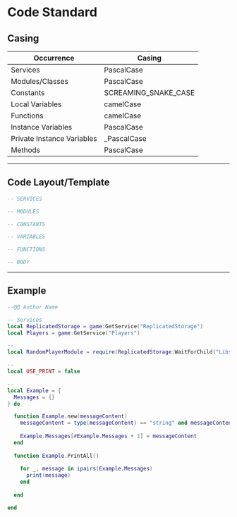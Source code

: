 # Code Standard

## Casing
| Occurrence                 | Casing               |
| -------------------------- | -------------------- |
| Services                   | PascalCase           |
| Modules/Classes            | PascalCase           |
| Constants                  | SCREAMING_SNAKE_CASE |
| Local Variables            | camelCase            |
| Functions                  | camelCase            |
| Instance Variables         | PascalCase           |
| Private Instance Variables | _PascalCase          |
| Methods                    | PascalCase           |

---
## Code Layout/Template
```Lua
-- SERVICES

-- MODULES

-- CONSTANTS

-- VARIABLES

-- FUNCTIONS

-- BODY
```

---
## Example

```lua
--@@ Author Name

-- Services
local ReplicatedStorage = game:GetService("ReplicatedStorage")
local Players = game:GetService("Players")

--
local RandomPlayerModule = require(ReplicatedStorage:WaitForChild("Libs"):WaitForChild("FirstParty").PlayerModule)

--
local USE_PRINT = false

--
local Example = {
  Messages = {}
} do

  function Example.new(messageContent)
    messageContent = type(messageContent) == "string" and messageContent or error("Invalid data type for 'messageContent'; a string is expected") -- or assert() it doesn't matter
    
    Example.Messages[#Example.Messages + 1] = messageContent
  end
  
  function Example.PrintAll()
    
    for _, message in ipairs(Example.Messages)
      print(message)
    end
    
  end

end
```

